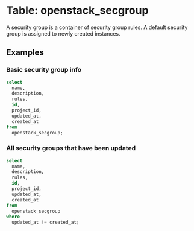 # Table: openstack_secgroup

A security group is a container of security group rules. A default security group is assigned to newly created instances.

## Examples

### Basic security group info

```sql
select
  name,
  description,
  rules,
  id,
  project_id,
  updated_at,
  created_at
from
  openstack_secgroup;
```

### All security groups that have been updated

```sql
select
  name,
  description,
  rules,
  id,
  project_id,
  updated_at,
  created_at
from
  openstack_secgroup
where
  updated_at != created_at;
```